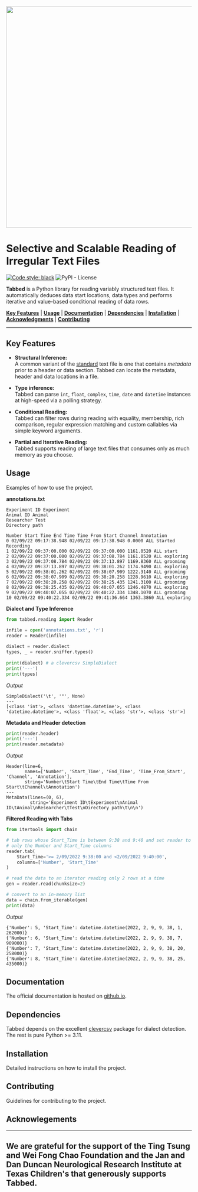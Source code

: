 <h1 align="center">
    <img src="https://github.com/mscaudill/tabbed/blob/master/docs/imgs/namedlogo.png" 
    style="width:600px;height:auto;"/>
</h1>


# Selective and Scalable Reading of Irregular Text Files 


[![Code style: black](https://img.shields.io/badge/code%20style-black-000000.svg)](https://github.com/psf/black)
![PyPI - License](https://img.shields.io/pypi/l/openseize?color=teal)

**Tabbed** is a Python library for reading variably structured text files. It
automatically deduces data start locations, data types and performs iterative
and value-based conditional reading of data rows.

[**Key Features**](#key-features)
| [**Usage**](#usage)
| [**Documentation**](#documentation)
| [**Dependencies**](#dependencies)
| [**Installation**](#installation)
| [**Acknowledgments**](acknowledgements)
| [**Contributing**](#contributing)

-----------------

## Key Features

- **Structural Inference:**  
A common variant of the [standard]() text file is one that contains *metadata*
prior to a header or data section. Tabbed can locate the metadata, header and
data locations in a file.

- **Type inference:**  
Tabbed can parse `int`, `float`, `complex`, `time`, `date` and `datetime`
instances at high-speed via a polling strategy.

- **Conditional Reading:**  
Tabbed can filter rows during reading with equality, membership, rich
comparison, regular expression matching and custom callables via simple keyword
arguments.

- **Partial and Iterative Reading:**  
Tabbed supports reading of large text files that consumes only as much memory as
you choose.


## Usage

Examples of how to use the project.

**annotations.txt**
```AsciiDoc
Experiment ID Experiment
Animal ID Animal
Researcher Test
Directory path 

Number Start Time End Time Time From Start Channel Annotation
0 02/09/22 09:17:38.948 02/09/22 09:17:38.948 0.0000 ALL Started Recording
1 02/09/22 09:37:00.000 02/09/22 09:37:00.000 1161.0520 ALL start
2 02/09/22 09:37:00.000 02/09/22 09:37:08.784 1161.0520 ALL exploring
3 02/09/22 09:37:08.784 02/09/22 09:37:13.897 1169.8360 ALL grooming
4 02/09/22 09:37:13.897 02/09/22 09:38:01.262 1174.9490 ALL exploring
5 02/09/22 09:38:01.262 02/09/22 09:38:07.909 1222.3140 ALL grooming
6 02/09/22 09:38:07.909 02/09/22 09:38:20.258 1228.9610 ALL exploring
7 02/09/22 09:38:20.258 02/09/22 09:38:25.435 1241.3100 ALL grooming
8 02/09/22 09:38:25.435 02/09/22 09:40:07.055 1246.4870 ALL exploring
9 02/09/22 09:40:07.055 02/09/22 09:40:22.334 1348.1070 ALL grooming
10 02/09/22 09:40:22.334 02/09/22 09:41:36.664 1363.3860 ALL exploring
```

**Dialect and Type Inference**

```python
from tabbed.reading import Reader

infile = open('annotations.txt', 'r')
reader = Reader(infile)
    
dialect = reader.dialect
types, _ = reader.sniffer.types()
    
print(dialect) # a clevercsv SimpleDialect
print('---')
print(types)
```

*Output*
```
SimpleDialect('\t', '"', None)
---
[<class 'int'>, <class 'datetime.datetime'>, <class 'datetime.datetime'>, <class 'float'>, <class 'str'>, <class 'str'>]
```

**Metadata and Header detection**

```python
print(reader.header)
print('---')
print(reader.metadata)
```

*Output*
```
Header(line=6,
       names=['Number', 'Start_Time', 'End_Time', 'Time_From_Start', 'Channel', 'Annotation'],
       string='Number\tStart Time\tEnd Time\tTime From Start\tChannel\tAnnotation')
---
MetaData(lines=(0, 6),
         string='Experiment ID\tExperiment\nAnimal ID\tAnimal\nResearcher\tTest\nDirectory path\t\n\n')
```

**Filtered Reading with Tabs**

```python
from itertools import chain

# tab rows whose Start_Time is between 9:38 and 9:40 and set reader to read
# only the Number and Start_Time columns
reader.tab(
    Start_Time='>= 2/09/2022 9:38:00 and <2/09/2022 9:40:00',
    columns=['Number', 'Start_Time'
)

# read the data to an iterator reading only 2 rows at a time
gen = reader.read(chunksize=2)

# convert to an in-memory list
data = chain.from_iterable(gen)
print(data)
```

*Output*
```
{'Number': 5, 'Start_Time': datetime.datetime(2022, 2, 9, 9, 38, 1, 262000)}
{'Number': 6, 'Start_Time': datetime.datetime(2022, 2, 9, 9, 38, 7, 909000)}
{'Number': 7, 'Start_Time': datetime.datetime(2022, 2, 9, 9, 38, 20, 258000)}
{'Number': 8, 'Start_Time': datetime.datetime(2022, 2, 9, 9, 38, 25, 435000)}
```

## Documentation
The official documentation is hosted on [github.io](#).


## Dependencies
Tabbed depends on the excellent [clevercsv]() package for dialect detection. The
rest is pure Python >= 3.11.


## Installation

Detailed instructions on how to install the project.




## Contributing

Guidelines for contributing to the project.


## Acknowlegements
------
We are grateful for the support of the Ting Tsung and Wei Fong Chao Foundation
and the Jan and Dan Duncan Neurological Research Institute at Texas Children's
that generously supports Tabbed.
------
